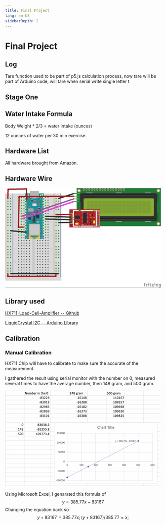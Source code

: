 ```yaml
---
title: Final Project
lang: en-US
sidebarDepth: 2
---
```


# Final Project

## Log

Tare function used to be part of p5.js calculation process, now tare will be part of Arduino code, will tare when serial write single letter t



## Stage One



## Water Intake Formula

Body Weight * 2/3 = water intake (ounces)

12 ounces of water per 30 min exercise. 



## Hardware List

All hardware brought from Amazon. 



## Hardware Wire

![](https://raw.githubusercontent.com/irwinchyi/imgbed/master/img/Untitled%20Sketch_bb.jpg)





## Library used

[HX711-Load-Cell-Amplifier -- Github](https://github.com/sparkfun/HX711-Load-Cell-Amplifier)

[LiquidCrystal I2C -- Arduino Library](https://www.arduinolibraries.info/libraries/liquid-crystal-i2-c)



## Calibration

### Manual Calibration

HX711 Chip will have to calibrate to make sure the accurate of the measurement. 

I gathered the result using serial monitor with the number on 0, measured several times to have the average number, then 148 gram, and 500 gram. 

![](https://raw.githubusercontent.com/irwinchyi/imgbed/master/img/20201202132642.png)

Using Microsoft Excel, I genarated this formula of 
$$
y = 385.77x - 83167
$$
Changing the equation back so 
$$
y + 83167 = 385.77x;
(y + 83167)/385.77 = x;
$$
